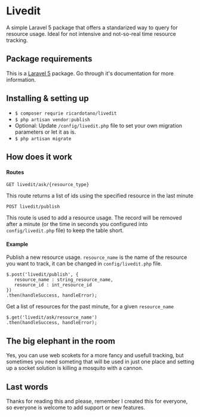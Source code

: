 # Livedit
A simple Laravel 5 package that offers a standarized way to query for resource usage.
Ideal for not intensive and not-so-real time resource tracking.

## Package requirements
This is a [Laravel 5](https://laravel.com/docs/5.3/installation) package. Go through it's documentation for more information.

## Installing & setting up

+ `$ composer requrie ricardotano/livedit`
+ `$ php artisan vendor:publish`
+ Optional: Update `/config/livedit.php` file to set your own migration parameters or let it as is.
+ `$ php artisan migrate`

## How does it work
#### Routes

`GET livedit/ask/{resource_type}`

This route returns a list of ids using the specified resource in the last minute

`POST livedit/publish`

This route is used to add a resource usage. The record will be removed after a minute (or the time in seconds you configured into `config/livedit.php` file) to keep the table short.

#### Example

Publish a new resource usage.
`resource_name` is the name of the resource you want to track, it can be changed in `config/livedit.php` file. 

```
$.post('livedit/publish', {
   resource_name : string_resource_name,
   resource_id : int_resource_id
})
.then(handleSuccess, handleError);
```

Get a list of resources for the past minute, for a given `resource_name`

```
$.get('livedit/ask/resource_name')
.then(handleSuccess, handleError);
```

## The big elephant in the room
Yes, you can use web scokets for a more fancy and usefull tracking, but sometimes you need someting that will be used in just one place and setting up a socket solution is killing a mosquito with a cannon.

## Last words
Thanks for reading this and please, remember I created this for everyone, so everyone is welcome to add support or new features.
